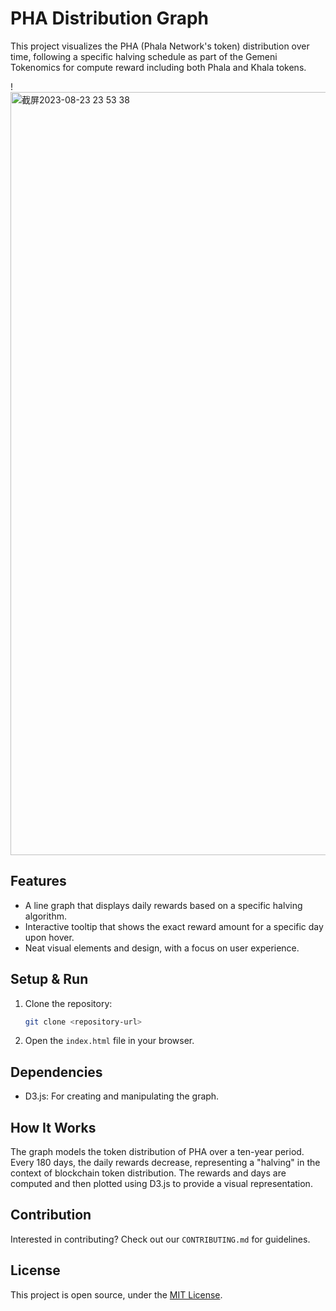 # PHA Distribution Graph

This project visualizes the PHA (Phala Network's token) distribution over time, following a specific halving schedule as part of the Gemeni Tokenomics for compute reward including both Phala and Khala tokens.

!<img width="1221" alt="截屏2023-08-23 23 53 38" src="https://github.com/Marvin-Cypher/pha_distribution/assets/57211675/3fa465a3-a807-45db-83a7-27a4966c374e">

## Features

- A line graph that displays daily rewards based on a specific halving algorithm.
- Interactive tooltip that shows the exact reward amount for a specific day upon hover.
- Neat visual elements and design, with a focus on user experience.

## Setup & Run

1. Clone the repository:
   ```bash
   git clone <repository-url>
   ```

2. Open the `index.html` file in your browser.

## Dependencies

- D3.js: For creating and manipulating the graph.

## How It Works

The graph models the token distribution of PHA over a ten-year period. Every 180 days, the daily rewards decrease, representing a "halving" in the context of blockchain token distribution. The rewards and days are computed and then plotted using D3.js to provide a visual representation.

## Contribution

Interested in contributing? Check out our `CONTRIBUTING.md` for guidelines.

## License

This project is open source, under the [MIT License](LICENSE).
